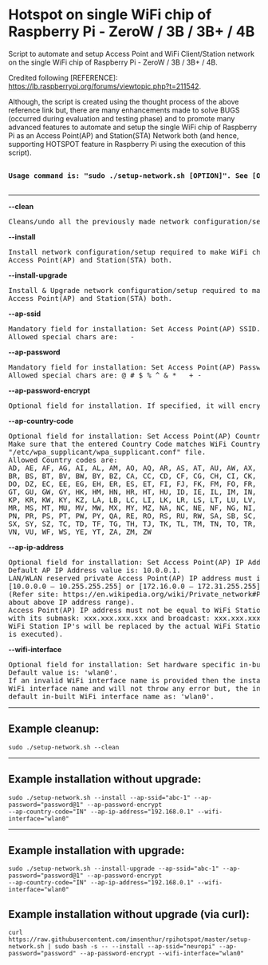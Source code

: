 # Hotspot on single WiFi chip of Raspberry Pi - ZeroW / 3B / 3B+ / 4B

Script to  automate and setup Access Point and WiFi Client/Station network on the single WiFi chip of Raspberry Pi - ZeroW / 3B / 3B+ / 4B.

Credited following [REFERENCE]: https://lb.raspberrypi.org/forums/viewtopic.php?t=211542.

Although, the script is created using the thought process of the above reference link but, there are many enhancements made to solve BUGS (occurred during evaluation and testing phase) and to promote many advanced features to automate and setup the single WiFi chip of Raspberry Pi as an Access Point(AP) and Station(STA) Network both (and hence, supporting HOTSPOT feature in Raspberry Pi using the execution of this script).

<pre>
<strong>
Usage command is: "sudo ./setup-network.sh [OPTION]". See [OPTION] below:
</strong>
</pre>
________________________________________________________________________________

<strong>--clean</strong>
<pre>Cleans/undo all the previously made network configuration/setup.</pre>

<strong>--install</strong>
<pre>Install network configuration/setup required to make WiFi chip as 
Access Point(AP) and Station(STA) both.</pre>

<strong>--install-upgrade</strong>
<pre>Install & Upgrade network configuration/setup required to make WiFi chip as 
Access Point(AP) and Station(STA) both.</pre>

<strong>--ap-ssid</strong>
<pre>Mandatory field for installation: Set Access Point(AP) SSID. Atleast 3 chars long. 
Allowed special chars are: _ - </pre>

<strong>--ap-password</strong>
<pre>Mandatory field for installation: Set Access Point(AP) Password. Atleast 8 chars long. 
Allowed special chars are: @ # $ % ^ & * _ + -</pre>

<strong>--ap-password-encrypt</strong>
<pre>Optional field for installation. If specified, it will encrypt password in hostapd.conf file for security reason.</pre>

<strong>--ap-country-code</strong>
<pre>Optional field for installation: Set Access Point(AP) Country Code. Default value is: IN. 
Make sure that the entered Country Code matches WiFi Country Code if it exists in 
"/etc/wpa_supplicant/wpa_supplicant.conf" file.
Allowed Country codes are: 
AD, AE, AF, AG, AI, AL, AM, AO, AQ, AR, AS, AT, AU, AW, AX, AZ, BA, BB, BD, BE, BF, BG, BH, BI, BJ, BL, BM, BN, BO, BQ,
BR, BS, BT, BV, BW, BY, BZ, CA, CC, CD, CF, CG, CH, CI, CK, CL, CM, CN, CO, CR, CU, CV, CW, CX, CY, CZ, DE, DJ, DK, DM,
DO, DZ, EC, EE, EG, EH, ER, ES, ET, FI, FJ, FK, FM, FO, FR, GA, GB, GD, GE, GF, GG, GH, GI, GL, GM, GN, GP, GQ, GR, GS,
GT, GU, GW, GY, HK, HM, HN, HR, HT, HU, ID, IE, IL, IM, IN, IO, IQ, IR, IS, IT, JE, JM, JO, JP, KE, KG, KH, KI, KM, KN,
KP, KR, KW, KY, KZ, LA, LB, LC, LI, LK, LR, LS, LT, LU, LV, LY, MA, MC, MD, ME, MF, MG, MH, MK, ML, MM, MN, MO, MP, MQ,
MR, MS, MT, MU, MV, MW, MX, MY, MZ, NA, NC, NE, NF, NG, NI, NL, NO, NP, NR, NU, NZ, OM, PA, PE, PF, PG, PH, PK, PL, PM,
PN, PR, PS, PT, PW, PY, QA, RE, RO, RS, RU, RW, SA, SB, SC, SD, SE, SG, SH, SI, SJ, SK, SL, SM, SN, SO, SR, SS, ST, SV,
SX, SY, SZ, TC, TD, TF, TG, TH, TJ, TK, TL, TM, TN, TO, TR, TT, TV, TW, TZ, UA, UG, UM, US, UY, UZ, VA, VC, VE, VG, VI,
VN, VU, WF, WS, YE, YT, ZA, ZM, ZW</pre>

<strong>--ap-ip-address</strong>
<pre>Optional field for installation: Set Access Point(AP) IP Address. 
Default AP IP Address value is: 10.0.0.1. 
LAN/WLAN reserved private Access Point(AP) IP address must in the below range:
[10.0.0.0 – 10.255.255.255] or [172.16.0.0 – 172.31.255.255] or [192.168.0.0 – 192.168.255.255]
(Refer site: https://en.wikipedia.org/wiki/Private_network#Private_IPv4_addresses to know more 
about above IP address range).
Access Point(AP) IP address must not be equal to WiFi Station(wlan0) IP address: xxx.xxx.xxx.xxx 
with its submask: xxx.xxx.xxx.xxx and broadcast: xxx.xxx.xxx.xxx (where, the suffix xxx in the
WiFi Station IP's will be replaced by the actual WiFi Station IP's of the device once the script
is executed).
</pre>

<strong>--wifi-interface</strong>
<pre>Optional field for installation: Set hardware specific in-built WiFi interface name to be used. 
Default value is: 'wlan0'.
If an invalid WiFi interface name is provided then the installation will disregard this 
WiFi interface name and will not throw any error but, the installation will proceed with 
default in-built WiFi interface name as: 'wlan0'.
</pre>
	
----------------------------------------------------------------------------
Example cleanup:
----------------------------------------------------------------------------
<pre><code>sudo ./setup-network.sh --clean</code></pre>

----------------------------------------------------------------------------
Example installation without upgrade: 
----------------------------------------------------------------------------
<pre><code>sudo ./setup-network.sh --install --ap-ssid="abc-1" --ap-password="password@1" --ap-password-encrypt 
--ap-country-code="IN" --ap-ip-address="192.168.0.1" --wifi-interface="wlan0"</code></pre>

----------------------------------------------------------------------------
Example installation with upgrade: 
----------------------------------------------------------------------------
<pre><code>sudo ./setup-network.sh --install-upgrade --ap-ssid="abc-1" --ap-password="password@1" --ap-password-encrypt 
--ap-country-code="IN" --ap-ip-address="192.168.0.1" --wifi-interface="wlan0"</code></pre>

Example installation without upgrade (via curl): 
----------------------------------------------------------------------------
<pre><code>curl https://raw.githubusercontent.com/imsenthur/rpihotspot/master/setup-network.sh | sudo bash -s -- --install --ap-ssid="neuropi" --ap-password="password" --ap-password-encrypt --wifi-interface="wlan0"</code></pre>
